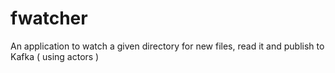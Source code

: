 # fwatcher
An application to watch a given directory for new files, read it and publish to Kafka ( using actors )
